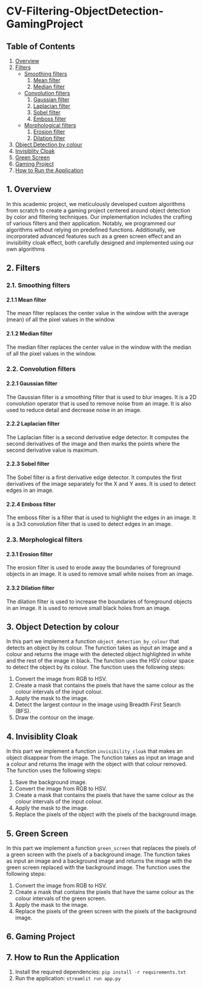 # CV-Filtering-ObjectDetection-GamingProject

## Table of Contents

1. [Overview](#overview)
2. [Filters](#filters)
   - [Smoothing filters](#smoothing-filters)
     1. [Mean filter](#mean-filter)
     2. [Median filter](#median-filter)
   - [Convolution filters](#convolution-filters)
     1. [Gaussian filter](#gaussian-filter)
     2. [Laplacian filter](#laplacian-filter)
     3. [Sobel filter](#sobel-filter)
     4. [Emboss filter](#emboss-filter)
   - [Morphological filters](#morphological-filters)
     1. [Erosion filter](#erosion-filter)
     2. [Dilation filter](#dilation-filter)
3. [Object Detection by colour](#object-detection-by-colour)
4. [Invisiblity Cloak](#invisiblity-cloak)
5. [Green Screen](#green-screen)
6. [Gaming Project](#gaming-project)
7. [How to Run the Application](#how-to-run-the-application)

## 1. Overview <a name="overview"></a>

In this academic project, we meticulously developed custom algorithms from scratch to create a gaming project centered around object detection by color and filtering techniques. Our implementation includes the crafting of various filters and their application. Notably, we programmed our algorithms without relying on predefined functions. Additionally, we incorporated advanced features such as a green screen effect and an invisibility cloak effect, both carefully designed and implemented using our own algorithms

## 2. Filters <a name="filters"></a>

### 2.1. Smoothing filters <a name="smoothing-filters"></a>

#### 2.1.1 Mean filter <a name="mean-filter"></a>

The mean filter replaces the center value in the window with the average (mean) of all the pixel values in the window.

#### 2.1.2 Median filter <a name="median-filter"></a>

The median filter replaces the center value in the window with the median of all the pixel values in the window.

### 2.2. Convolution filters <a name="convolution-filters"></a>

#### 2.2.1 Gaussian filter <a name="gaussian-filter"></a>

The Gaussian filter is a smoothing filter that is used to blur images. It is a 2D convolution operator that is used to remove noise from an image. It is also used to reduce detail and decrease noise in an image.

#### 2.2.2 Laplacian filter <a name="laplacian-filter"></a>

The Laplacian filter is a second derivative edge detector. It computes the second derivatives of the image and then marks the points where the second derivative value is maximum.

#### 2.2.3 Sobel filter <a name="sobel-filter"></a>

The Sobel filter is a first derivative edge detector. It computes the first derivatives of the image separately for the X and Y axes. It is used to detect edges in an image.

#### 2.2.4 Emboss filter <a name="emboss-filter"></a>

The emboss filter is a filter that is used to highlight the edges in an image. It is a 3x3 convolution filter that is used to detect edges in an image.

### 2.3. Morphological filters <a name="morphological-filters"></a>

#### 2.3.1 Erosion filter <a name="erosion-filter"></a>

The erosion filter is used to erode away the boundaries of foreground objects in an image. It is used to remove small white noises from an image.

#### 2.3.2 Dilation filter <a name="dilation-filter"></a>

The dilation filter is used to increase the boundaries of foreground objects in an image. It is used to remove small black holes from an image.

## 3. Object Detection by colour <a name="object-detection-by-colour"></a>

In this part we implement a function `object_detection_by_colour` that detects an object by its colour. The function takes as input an image and a colour and returns the image with the detected object highlighted in white and the rest of the image in black. The function uses the HSV colour space to detect the object by its colour. The function uses the following steps:

1. Convert the image from RGB to HSV.
2. Create a mask that contains the pixels that have the same colour as the colour intervals of the input colour.
3. Apply the mask to the image.
4. Detect the largest contour in the image using Breadth First Search (BFS).
5. Draw the contour on the image.

## 4. Invisiblity Cloak <a name="invisiblity-cloak"></a>

In this part we implement a function `invisibility_cloak` that makes an object disappear from the image. The function takes as input an image and a colour and returns the image with the object with that colour removed. The function uses the following steps:

1. Save the background image.
2. Convert the image from RGB to HSV.
3. Create a mask that contains the pixels that have the same colour as the colour intervals of the input colour.
4. Apply the mask to the image.
5. Replace the pixels of the object with the pixels of the background image.

## 5. Green Screen <a name="green-screen"></a>

In this part we implement a function `green_screen` that replaces the pixels of a green screen with the pixels of a background image. The function takes as input an image and a background image and returns the image with the green screen replaced with the background image. The function uses the following steps:

1. Convert the image from RGB to HSV.
2. Create a mask that contains the pixels that have the same colour as the colour intervals of the green screen.
3. Apply the mask to the image.
4. Replace the pixels of the green screen with the pixels of the background image.

## 6. Gaming Project <a name="gaming-App"></a>
## 7. How to Run the Application

1. Install the required dependencies: `pip install -r requirements.txt`
2. Run the application: `streamlit run app.py`

